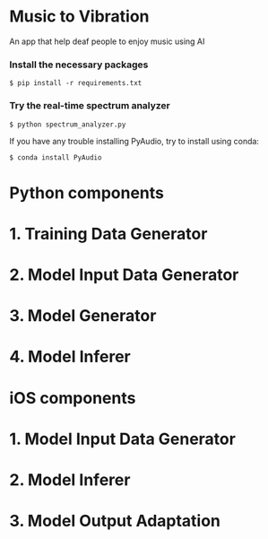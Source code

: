 # Music to Vibration
An app that help deaf people to enjoy music using AI

### Install the necessary packages
``$ pip install -r requirements.txt``

### Try the real-time spectrum analyzer
``$ python spectrum_analyzer.py``

If you have any trouble installing PyAudio, try to install using conda:

``$ conda install PyAudio``


# Python components

# 1. Training Data Generator

# 2. Model Input Data Generator

# 3. Model Generator

# 4. Model Inferer

# iOS components

# 1. Model Input Data Generator

# 2. Model Inferer

# 3. Model Output Adaptation
